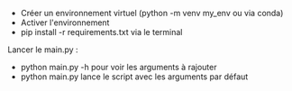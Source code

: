 - Créer un environnement virtuel (python -m venv my_env ou via conda)
- Activer l'environnement
- pip install -r requirements.txt via le terminal


Lancer le main.py : 
- python main.py -h pour voir les arguments à rajouter
- python main.py lance le script avec les arguments par défaut